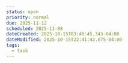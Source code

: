 ```yaml
---
status: open
priority: normal
due: 2025-11-12
scheduled: 2025-11-08
dateCreated: 2025-10-15T03:46:45.343-04:00
dateModified: 2025-10-15T22:41:42.675-04:00
tags:
  - task
---
```


